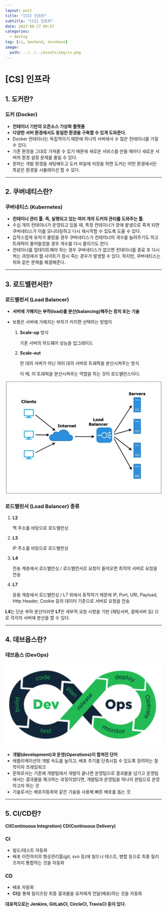 ```yaml
---
layout: post
title: "[CS] 인프라"
subtitle: "[CS] 인프라"
date: 2022-08-27 09:57
categories:
  - devlog
tag: [cs, backend, zerobase]
image:
  path: ../../../assets/img/cs.png
---
```


# [CS] 인프라

## 1. 도커란?

### 도커 (Docker)

- **컨테이너 기반의 오픈소스 가상화 플랫폼**
- **다양한 서버 환경에서도 동일한 환경을 구축할 수 있게 도와준다.**
- Docker 컨테이너는 독립적이기 때문에 하나의 서버에서 수 많은 컨테이너를 가질 수 있다.
- 기존 환경을 그대로 가져올 수 있기 때문에 새로운 서비스를 만들 때마다 새로운 서버의 환경 설정 문제를 줄일 수 있다.
- 원하는 개발 환경을 세팅해두고 도커 파일에 저장을 하면 도커는 어떤 환경에서든 똑같은 환경을 시뮬레이션 할 수 있다.

---

## 2. 쿠버네티스란?

### 쿠버네티스 (Kubernetes)

- **컨테이너 관리 툴. 즉, 실행되고 있는 여러 개의 도커의 관리를 도와주는 툴.**
- 수십 개의 컨테이너가 운영되고 있을 때, 특정 컨테이너가 장애 발생으로 죽게 되면 쿠버네티스가 이를 모니터링하고 다시 재시작할 수 있도록 도울 수 있다.
- 갑작스럽게 유저가 몰렸을 경우 쿠버네티스가 컨테이너의 개수를 늘려주기도 하고 트래픽이 줄어들었을 경우 개수를 다시 줄이기도 한다.
- 컨테이너를 업데이트해야 하는 경우 쿠버네티스가 없으면 컨테이너를 종료 후 다시 켜는 과정에서 웹 사이트가 잠시 죽는 경우가 발생할 수 있다. 하지만, 쿠버네티스는 위와 같은 문제를 해결해준다.

---

## 3. 로드밸런서란?

### 로드밸런서 (Load Balancer)

- **서버에 가해지는 부하(load)를 분산(balancing)해주는 장치 또는 기술**
- 보통은 서버에 가해지는 부하가 커지면 선택하는 방법이
  
    1. **Scale-up** 방식
        
        기존 서버의 하드웨어 성능을 업그레이드
        
    2. **Scale-out**
        
        한 대의 서버가 아닌 여러 대의 서버로 트래픽을 분산시켜주는 방식
        
        이 때, 이 트래픽을 분산시켜주는 역할을 하는 것이 로드밸런스이다.
        

![load-balancer.png](../../assets/img/develop/2022-08-27-dev-cs-infrastructure/load-balancer.png)

### 로드밸런서 (Load Balancer) 종류

1. **L2**
    
    맥 주소를 바탕으로 로드밸런싱
    
2. **L3**
    
    IP 주소를 바탕으로 로드밸런싱
    
3. **L4**
    
    전송 계층에서 로드밸런싱 / 로드밸런서로 요청이 들어오면 최적의 서버로 요청을 전송
    
4. **L7**
    
    응용 계층에서 로드밸런싱 / L7 위에서 동작하기 때문에 IP, Port, URI, Payload, Http Header, Cookie 등의 데이터 기준으로 서버로 요청을 전송
    

**L4**는 단순 부하 분산이라면 **L7**은 세부적 요청 사항을 기반 (채팅서버, 결제서버 등) 으로 각각의 서버에 분산을 할 수 있다.

---

## 4. 데브옵스란?

### 데브옵스 (DevOps)

![devops.png](../../assets/img/develop/2022-08-27-dev-cs-infrastructure/devops.png)

- **개발(development)과 운영(Operations)이 합쳐진 단어**
- 애플리케이션의 개발 속도를 높이고, 배포 주기를 단축시킬 수 있도록 장려하는 철학이자 프레임워크
- 문화로서는 기존에 개발팀에서 개발이 끝나면 운영팀으로 결과물을 넘기고 운영팀에서는 결과물을 체크하는 과정이었다면, 개발팀과 운영팀을 하나의 원팀으로 운영하고자 하는 것
- 기술로서는 배포자동화와 같은 기술을 사용해 빠른 배포를 돕는 것

---

## 5. CI/CD란?

**CI(Continuous Integration) CD(Continuous Delivery)**

### CI

- 빌드/테스트 자동화
- 배포 이전까지의 형상관리툴(git, svn 등)에 빌드나 테스트, 병합 등으로 최종 릴리즈까지 통합하는 것을 자동화

### CD

- 배포 자동화
- **CI**를 통해 릴리즈된 최종 결과물을 유저에게 전달(배포)하는 것을 자동화

**대표적으로는 Jenkins, GitLabCI, CircleCI, TravisCI 등이 있다.**